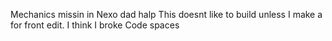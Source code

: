 Mechanics missin in Nexo
dad halp
This doesnt like to build unless I make a for front edit. I think I broke Code spaces
